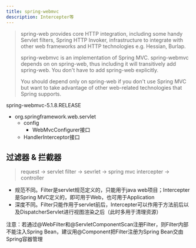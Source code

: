 ```yaml
---
title: spring-webmvc
description: Intercepter等
---
```

> spring-web provides core HTTP integration, including some handy Servlet filters, Spring HTTP Invoker, infrastructure to integrate with other web frameworks and HTTP technologies e.g. Hessian, Burlap.
>
> spring-webmvc is an implementation of Spring MVC. spring-webmvc depends on on spring-web, thus including it will transitively add spring-web. You don't have to add spring-web explicitly.
>
> You should depend only on spring-web if you don't use Spring MVC but want to take advantage of other web-related technologies that Spring supports.

spring-webmvc-5.1.8.RELEASE

- org.springframework.web.servlet
  - config
    - WebMvcConfigurer接口
  - HandlerInterceptor接口

## 过滤器 & 拦截器

> request -> servlet filter -> sevrlet -> spring mvc intercepter -> controller

- 规范不同。Filter是servlet规范定义的，只能用于java web项目；Intercepter是Spring MVC定义的，即可用于Web，也可用于Application
- 深度不同。Filter只能作用于servlet前后，Intercepter可以作用于方法前后以及DispatcherServlet进行视图渲染之后（此时多用于清理资源）

注意：若通过@WebFilter和@ServletComponentScan注册Filter，则Filter内部不能注入Spring Bean，建议用@Component把Filter注册为Spring Bean交由Spring容器管理
